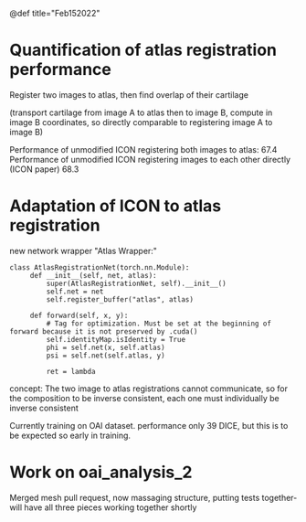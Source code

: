 @def title="Feb152022"

# Quantification of atlas registration performance

Register two images to atlas, then find overlap of their cartilage

(transport cartilage from image A to atlas then to image B, compute in image B coordinates, so directly comparable to registering image A to image B)

Performance of unmodified ICON registering both images to atlas: 67.4
Performance of unmodified ICON registering images to each other directly (ICON paper) 68.3

# Adaptation of ICON to atlas registration

new network wrapper "Atlas Wrapper:"


```
class AtlasRegistrationNet(torch.nn.Module):
     def __init__(self, net, atlas):
         super(AtlasRegistrationNet, self).__init__()
         self.net = net
         self.register_buffer("atlas", atlas)
         
     def forward(self, x, y):
         # Tag for optimization. Must be set at the beginning of forward because it is not preserved by .cuda()
         self.identityMap.isIdentity = True 
         phi = self.net(x, self.atlas)
         psi = self.net(self.atlas, y)
         
         ret = lambda 
```

concept: The two image to atlas registrations cannot communicate, so for the composition to be inverse consistent, each one must individually be inverse consistent

Currently training on OAI dataset. performance only 39 DICE, but this is to be expected so early in training.

# Work on oai_analysis_2

Merged mesh pull request, now massaging structure, putting tests together- will have all three pieces working together shortly
